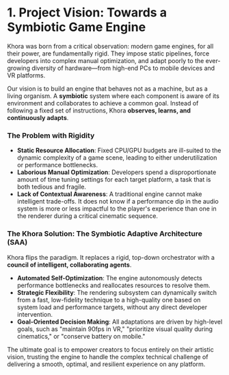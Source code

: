 # 1. Project Vision: Towards a Symbiotic Game Engine

Khora was born from a critical observation: modern game engines, for all their power, are fundamentally rigid. They impose static pipelines, force developers into complex manual optimization, and adapt poorly to the ever-growing diversity of hardware—from high-end PCs to mobile devices and VR platforms.

Our vision is to build an engine that behaves not as a machine, but as a living organism. A **symbiotic** system where each component is aware of its environment and collaborates to achieve a common goal. Instead of following a fixed set of instructions, Khora **observes, learns, and continuously adapts**.

### The Problem with Rigidity

*   **Static Resource Allocation**: Fixed CPU/GPU budgets are ill-suited to the dynamic complexity of a game scene, leading to either underutilization or performance bottlenecks.
*   **Laborious Manual Optimization**: Developers spend a disproportionate amount of time tuning settings for each target platform, a task that is both tedious and fragile.
*   **Lack of Contextual Awareness**: A traditional engine cannot make intelligent trade-offs. It does not know if a performance dip in the audio system is more or less impactful to the player's experience than one in the renderer during a critical cinematic sequence.

### The Khora Solution: The Symbiotic Adaptive Architecture (SAA)

Khora flips the paradigm. It replaces a rigid, top-down orchestrator with a **council of intelligent, collaborating agents**.

*   **Automated Self-Optimization**: The engine autonomously detects performance bottlenecks and reallocates resources to resolve them.
*   **Strategic Flexibility**: The rendering subsystem can dynamically switch from a fast, low-fidelity technique to a high-quality one based on system load and performance targets, without any direct developer intervention.
*   **Goal-Oriented Decision Making**: All adaptations are driven by high-level goals, such as "maintain 90fps in VR," "prioritize visual quality during cinematics," or "conserve battery on mobile."

The ultimate goal is to empower creators to focus entirely on their artistic vision, trusting the engine to handle the complex technical challenge of delivering a smooth, optimal, and resilient experience on any platform.